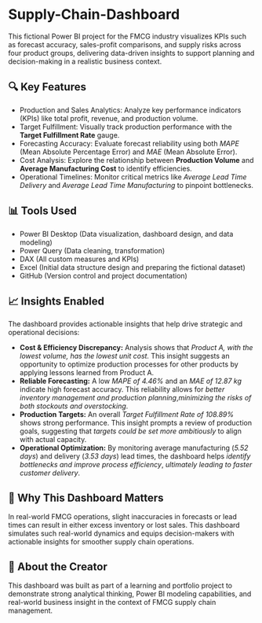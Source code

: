 # Supply-Chain-Dashboard
This fictional Power BI project for the FMCG industry visualizes KPIs such as forecast accuracy, sales-profit comparisons, and supply risks across four product groups, delivering data-driven insights to support planning and decision-making in a realistic business context.
## 🔍 Key Features
- Production and Sales Analytics: Analyze key performance indicators (KPIs) like total profit, revenue, and production volume.
- Target Fulfillment: Visually track production performance with the **Target Fulfillment Rate** gauge.
- Forecasting Accuracy: Evaluate forecast reliability using both *MAPE* (Mean Absolute Percentage Error) and *MAE* (Mean Absolute Error).
- Cost Analysis: Explore the relationship between **Production Volume** and **Average Manufacturing Cost** to identify efficiencies.
- Operational Timelines: Monitor critical metrics like *Average Lead Time Delivery* and *Average Lead Time Manufacturing* to pinpoint bottlenecks.
## 📊 Tools Used
- Power BI Desktop (Data visualization, dashboard design, and data modeling)
- Power Query (Data cleaning, transformation)
- DAX (All custom measures and KPIs)
- Excel (Initial data structure design and preparing the fictional dataset)
- GitHub (Version control and project documentation)
## 📈 Insights Enabled
The dashboard provides actionable insights that help drive strategic and operational decisions:
- **Cost & Efficiency Discrepancy:** Analysis shows that *Product A, with the lowest volume, has the lowest unit cost.* This insight suggests an opportunity to optimize production processes for other products by applying lessons learned from Product A.
- **Reliable Forecasting:** A low *MAPE of 4.46%* and an *MAE of 12.87 kg* indicate high forecast accuracy. This reliability allows for *better inventory management and production planning*,*minimizing the risks of both stockouts and overstocking*.
- **Production Targets:** An overall *Target Fulfillment Rate of 108.89%* shows strong performance. This insight prompts a review of production goals, suggesting that *targets could be set more ambitiously* to align with actual capacity.
- **Operational Optimization:** By monitoring average manufacturing (*5.52 days*) and delivery (*3.53 days*) lead times, the dashboard helps *identify bottlenecks and improve process efficiency*, *ultimately leading to faster customer delivery*.
## 🧠 Why This Dashboard Matters
In real-world FMCG operations, slight inaccuracies in forecasts or lead times can result in either excess inventory or lost sales. This dashboard simulates such real-world dynamics and equips decision-makers with actionable insights for smoother supply chain operations.
## 👤 About the Creator
This dashboard was built as part of a learning and portfolio project to demonstrate strong analytical thinking, Power BI modeling capabilities, and real-world business insight in the context of FMCG supply chain management.
